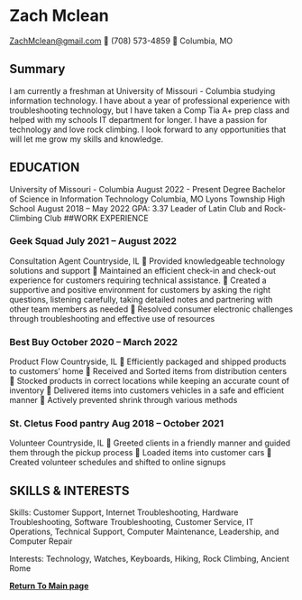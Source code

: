# Zach Mclean
ZachMclean@gmail.com  (708) 573-4859  Columbia, MO

## Summary
	
I am currently a freshman at University of Missouri - Columbia studying information technology. I have about a year of professional experience with troubleshooting technology, but I have taken a Comp Tia A+ prep class and helped with my schools IT department for longer. I have a passion for technology and love rock climbing. I look forward to any opportunities that will let me grow my skills and knowledge.

## EDUCATION 
	
University of Missouri - Columbia 					                   	           August 2022 - Present
Degree Bachelor of Science in Information Technology					   			 Columbia, MO
Lyons Township High School                                                                                        August 2018 – May 2022
GPA: 3.37 
Leader of Latin Club and Rock-Climbing Club
##WORK EXPERIENCE 

### Geek Squad	 								  	       July 2021 – August 2022
Consultation Agent						  			     	             Countryside, IL
	Provided knowledgeable technology solutions and support
	Maintained an efficient check-in and check-out experience for customers requiring technical assistance.
	Created a supportive and positive environment for customers by asking the right questions, listening carefully, taking detailed notes and partnering with other team members as needed
	Resolved consumer electronic challenges through troubleshooting and effective use of resources

### Best Buy 									   	 October 2020 – March 2022
Product Flow										     	       	Countryside, IL
	Efficiently packaged and shipped products to customers’ home 
	Received and Sorted items from distribution centers 
	Stocked products in correct locations while keeping an accurate count of inventory 
	Delivered items into customers vehicles in a safe and efficient manner
	Actively prevented shrink through various methods 

### St. Cletus Food pantry 							     	   Aug 2018 – October 2021
Volunteer		 								           	           Countryside, IL 
	Greeted clients in a friendly manner and guided them through the pickup process 
	Loaded items into customer cars 
	Created volunteer schedules and shifted to online signups 

## SKILLS & INTERESTS


Skills: Customer Support, Internet Troubleshooting, Hardware Troubleshooting, Software Troubleshooting, Customer Service, IT Operations, Technical Support, Computer Maintenance, Leadership, and Computer Repair

Interests: Technology, Watches, Keyboards, Hiking, Rock Climbing, Ancient Rome


[__Return To Main page__](README.md)
